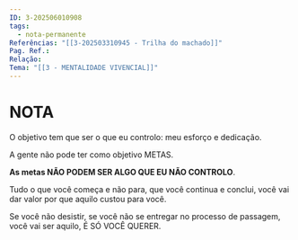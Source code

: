 ```yaml
---
ID: 3-202506010908
tags:
  - nota-permanente
Referências: "[[3-202503310945 - Trilha do machado]]"
Pag. Ref.: 
Relação: 
Tema: "[[3 - MENTALIDADE VIVENCIAL]]"
---
```

# NOTA 

O objetivo tem que ser o que eu controlo: meu esforço e dedicação.

A gente não pode ter como objetivo METAS. 

**As metas NÃO PODEM SER ALGO QUE EU NÃO CONTROLO**.

Tudo o que você começa e não para, que você continua e conclui, você vai dar valor por que aquilo custou para você.

Se você não desistir, se você não se entregar no processo de passagem, você vai ser aquilo, É SÓ VOCÊ QUERER.

